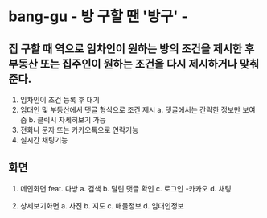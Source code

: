# bang-gu - 방 구할 땐 '방구' - 

## 집 구할 때 역으로 임차인이 원하는 방의 조건을 제시한 후 부동산 또는 집주인이 원하는 조건을 다시 제시하거나 맞춰준다.

1. 임차인이 조건 등록 후 대기 
2. 임대인 및 부동산에서 댓글 형식으로 조건 제시 
  a. 댓글에서는 간략한 정보만 보여줌
  b. 클릭시 자세히보기 가능
3. 전화나 문자 또는 카카오톡으로 연락기능 
4. 실시간 채팅기능


## 화면 

 1. 메인화면 feat. 다방 
  a. 검색 
  b. 달린 댓글 확인
  c. 로그인   -카카오 
  d. 채팅
 
 2. 상세보기화면
  a. 사진
  b. 지도 
  c. 매물정보
  d. 임대인정보
 
